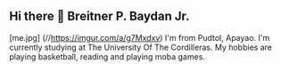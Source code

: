 ## Hi there 👋 Breitner P. Baydan Jr.
[me.jpg] (//https://imgur.com/a/g7Mxdxv)
I'm from Pudtol, Apayao. I'm currently studying at The University Of The Cordilleras. My hobbies are playing basketball, reading and playing moba games.
